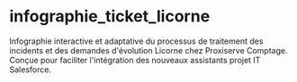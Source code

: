 # infographie_ticket_licorne
Infographie interactive et adaptative du processus de traitement des incidents et des demandes d'évolution Licorne chez Proxiserve Comptage. Conçue pour faciliter l'intégration des nouveaux assistants projet IT Salesforce.
